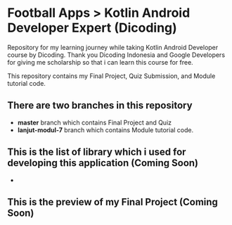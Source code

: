 # Football Apps > Kotlin Android Developer Expert (Dicoding)

Repository for my learning journey while taking Kotlin Android Developer course by Dicoding.
Thank you Dicoding Indonesia and Google Developers for giving me scholarship so that i can learn this course for free.

This repository contains my Final Project, Quiz Submission, and Module tutorial code.

## There are two branches in this repository
+ **master** branch which contains Final Project and Quiz
+ **lanjut-modul-7** branch which contains Module tutorial code.

## This is the list of library which i used for developing this application (Coming Soon)
+

## This is the preview of my Final Project (Coming Soon)

